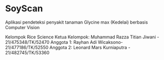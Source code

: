 # SoyScan
Aplikasi pendeteksi penyakit tanaman Glycine max (Kedelai) berbasis Computer Vision

Kelompok Rice Science 
Ketua Kelompok: Muhammad Razza Titian Jiwani - 21/475348/TK/52470
Anggota 1: Rayhan Adi Wicaksono-21/477186/TK/52550
Anggota 2: Leonard Mars Kurniaputra - 21/482745/TK/53360
